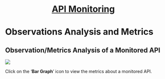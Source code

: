 <h1 style="text-align: center; text-decoration:underline; font-weight: bold;">API Monitoring</h1>

# Observations Analysis and Metrics
## Observation/Metrics Analysis of a Monitored API <!-- {docsify-ignore} --> 
<img src="https://dmdug58z0ycm2.cloudfront.net/production/pub-site/images/_apiMonitoringImgs/Aspose.Words.55549bf5-5cbd-4794-a8ae-ae7657cb7b04.029.png">

<!-- https://dmdug58z0ycm2.cloudfront.net/production/pub-site/images/_apiMonitoringImgs/Aspose.Words.55549bf5-5cbd-4794-a8ae-ae7657cb7b04.013.png -->

Click on the ‘**Bar Graph**’ icon to view the metrics about a monitored API. 
